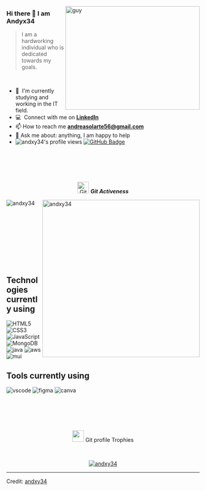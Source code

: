 <img align="right" height="270px" alt="guy" width="350" src="https://i.pinimg.com/originals/e4/26/70/e426702edf874b181aced1e2fa5c6cde.gif" /> </a>

### Hi there 👋 I am Andyx34

> I am a hardworking individual who is dedicated towards my goals.
<br />

- 🌱 &nbsp;I'm currently studying and working in the IT field.
- :computer: &nbsp;Connect with me on **[LinkedIn]**
- 📫 How to reach me **andreasolarte56@gmail.com**
- 💬 Ask me about: anything, I am happy to help
-  <img src="https://komarev.com/ghpvc/?username=andxy34&label=Profile%20views&color=brightgreen&style=plastic" alt="andxy34's profile views" /> 
    <a href="https://github.com/andxy34?tab=followers"><img src="https://img.shields.io/github/followers/andxy34?label=Followers&style=social" alt="GitHub Badge"></a>
<br><br><br><br>

<p align="center">
 <img src="https://media.giphy.com/media/W5eoZHPpUx9sapR0eu/giphy.gif" width="30" alt="Git"/>&nbsp;<i><b>Git Activeness</b></i>
</p>

<p>
 <img align="left" src="https://github-readme-stats.vercel.app/api/top-langs?username=andxy34&langs_count=10&show_icons=true&locale=en&layout=compact&theme=chartreuse-dark" alt="andxy34" />
</p>
<p>&nbsp;<img align="right" src="https://github-readme-stats.vercel.app/api?username=andxy34&show_icons=true&locale=en&theme=chartreuse-dark" alt="andxy34" width="410"/>
</p>

<br><br><br><br><br><br><br><br>

## Technologies currently using

<div>
  <img  alt="HTML5" src="https://img.shields.io/badge/html5-%23E34F26.svg?style=for-the-badge&logo=html5&logoColor=white"/>
  <img  alt="CSS3" src="https://img.shields.io/badge/css3-%231572B6.svg?style=for-the-badge&logo=css3&logoColor=white"/>
  <img  alt="JavaScript" src="https://img.shields.io/badge/javascript-%23323330.svg?style=for-the-badge&logo=javascript&logoColor=%23F7DF1E"/>
  <img  alt="MongoDB" src ="https://img.shields.io/badge/MongoDB-%234ea94b.svg?style=for-the-badge&logo=mongodb&logoColor=white"/>
  <img  alt="java" src ="https://img.shields.io/badge/Java-ED8B00?style=for-the-badge&logo=java&logoColor=white"/>
  <img  alt="aws" src ="https://img.shields.io/badge/Amazon_AWS-232F3E?style=for-the-badge&logo=amazon-aws&logoColor=white"/>
  <img  alt="mui" src ="https://img.shields.io/badge/Material--UI-0081CB?style=for-the-badge&logo=material-ui&logoColor=white"/>
</div>

## Tools currently using

<div>
  <img  alt="vscode" src="https://img.shields.io/badge/Visual_Studio_Code-0078D4?style=for-the-badge&logo=visual%20studio%20code&logoColor=white"/> 
  <img  alt="figma" src="https://img.shields.io/badge/Figma-F24E1E?style=for-the-badge&logo=figma&logoColor=white"/>
  <img  alt="canva" src="https://img.shields.io/badge/Canva-%2300C4CC.svg?&style=for-the-badge&logo=Canva&logoColor=white"/>
</div>

<br><br><br><br>

<p align="center">
 <img src="https://media.giphy.com/media/QaMcXSekUWx7aogAUr/giphy.gif" width="30" />&nbsp;Git profile Trophies
</p>
<br>

<p align="center">
 <a href="https://github.com/ryo-ma/github-profile-trophy">
  <img src="https://github-profile-trophy.vercel.app/?username=andxy34&layout=compact&theme=algolia" alt="andxy34" />
 </a>
</p>

[linkedin]: https://www.linkedin.com/in/andxy34

------
Credit: [andxy34](https://github.com/andxy34)
